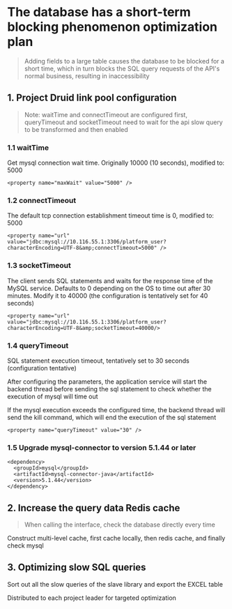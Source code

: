 # The database has a short-term blocking phenomenon optimization plan
> Adding fields to a large table causes the database to be blocked for a short time, which in turn blocks the SQL query requests of the API's normal business, resulting in inaccessibility

## 1. Project Druid link pool configuration
> Note: waitTime and connectTimeout are configured first, queryTimeout and socketTimeout need to wait for the api slow query to be transformed and then enabled

### 1.1 waitTime

Get mysql connection wait time. Originally 10000 (10 seconds), modified to: 5000

```
<property name="maxWait" value="5000" />
```

### 1.2 connectTimeout

The default tcp connection establishment timeout time is 0, modified to: 5000

```
<property name="url" value="jdbc:mysql://10.116.55.1:3306/platform_user?characterEncoding=UTF-8&amp;connectTimeout=5000" />
```

### 1.3 socketTimeout

The client sends SQL statements and waits for the response time of the MySQL service. Defaults to 0 depending on the OS to time out after 30 minutes. Modify it to 40000 (the configuration is tentatively set for 40 seconds)

```
<property name="url" value="jdbc:mysql://10.116.55.1:3306/platform_user?characterEncoding=UTF-8&amp;socketTimeout=40000/>
```

### 1.4 queryTimeout

SQL statement execution timeout, tentatively set to 30 seconds (configuration tentative)

After configuring the parameters, the application service will start the backend thread before sending the sql statement to check whether the execution of mysql will time out

If the mysql execution exceeds the configured time, the backend thread will send the kill command, which will end the execution of the sql statement

```
<property name="queryTimeout" value="30" />
```

### 1.5 Upgrade mysql-connector to version 5.1.44 or later

```
<dependency>
  <groupId>mysql</groupId>
  <artifactId>mysql-connector-java</artifactId>
  <version>5.1.44</version>
</dependency>
```

## 2. Increase the query data Redis cache
> When calling the interface, check the database directly every time

Construct multi-level cache, first cache locally, then redis cache, and finally check mysql

## 3. Optimizing slow SQL queries

Sort out all the slow queries of the slave library and export the EXCEL table

Distributed to each project leader for targeted optimization